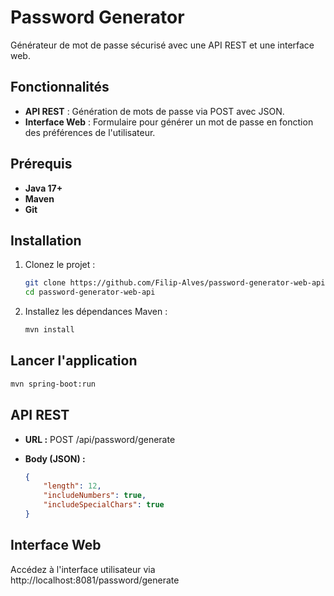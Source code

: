 # Password Generator

Générateur de mot de passe sécurisé avec une API REST et une interface web.

## Fonctionnalités

- **API REST** : Génération de mots de passe via POST avec JSON.
- **Interface Web** : Formulaire pour générer un mot de passe en fonction des préférences de l'utilisateur.

## Prérequis

- **Java 17+**
- **Maven**
- **Git**

## Installation

1. Clonez le projet :

   ```bash
   git clone https://github.com/Filip-Alves/password-generator-web-api.git
   cd password-generator-web-api
   ```

2. Installez les dépendances Maven :
   ```bash
   mvn install
   ```

## Lancer l'application
   ```bash
   mvn spring-boot:run
   ```

## API REST
- **URL :** POST /api/password/generate

- **Body (JSON) :**

    ```json
    {
        "length": 12,
        "includeNumbers": true,
        "includeSpecialChars": true
    }
    ```

## Interface Web
Accédez à l'interface utilisateur via http://localhost:8081/password/generate
